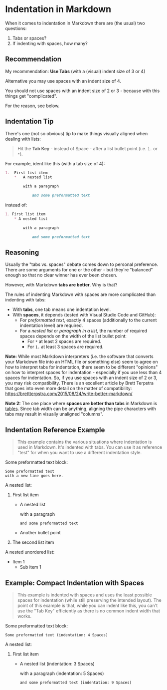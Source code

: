 ﻿# Indentation in Markdown

When it comes to indentation in Markdown there are (the usual) two questions:

1. Tabs or spaces?
1. If indenting with spaces, how many?

## Recommendation

My recommendation: **Use Tabs** (with a (visual) indent size of 3 or 4)

Alternative you may use spaces with an indent size of 4.

You should not use spaces with an indent size of 2 or 3 - because with this things get "complicated".

For the reason, see below.

## Indentation Tip

There's one (not so obvious) tip to make things visually aligned when dealing with lists:

> Hit the **Tab Key** - instead of Space - after a list bullet point (i.e. `1.` or `*`).

For example, ident like this (with a tab size of 4):

```markdown
1.  First list item
    *   A nested list

        with a paragraph

            and some preformatted text
```

instead of:

```markdown
1. First list item
    * A nested list

        with a paragraph

            and some preformatted text
```

## Reasoning

Usually the "tabs vs. spaces" debate comes down to personal preference. There are some arguments for one or the other - but they're "balanced" enough so that no clear winner has ever been chosen.

However, with Markdown **tabs are better**. Why is that?

The rules of indenting Markdown with spaces are more complicated than indenting with tabs:

*	With **tabs**, one tab means one indentation level.
*	With **spaces**, it depends (tested with Visual Studio Code and GitHub):
	*	For *preformatted text*, exactly 4 spaces (additionally to the current indentation level) are required.
	*	For a *nested list* or *paragraph in a list*, the number of required spaces depends on the width of the list bullet point:
		* For `*` at least 2 spaces are required.
		* For `1.` at least 3 spaces are required.

**Note:** While most Markdown interpreters (i.e. the software that converts your Markdown file into an HTML file or something else) seem to agree on how to interpret tabs for indentation, there seem to be different "opinions" on how to interpret spaces for indentation - especially if you use less than 4 spaces for indentation. So, if you use spaces with an indent size of 2 or 3, you may risk compatibility. There is an excellent article by Brett Terpstra that goes into even more detail on the matter of compatibility: <https://brettterpstra.com/2015/08/24/write-better-markdown/>

**Note 2:** The one place where **spaces are better than tabs** in Markdown is [tables](https://www.markdownguide.org/extended-syntax/#tables). Since tab width can be anything, aligning the pipe characters with tabs may result in visually unaligned "columns".

## Indentation Reference Example

> This example contains the various situations where indentation is used in Markdown. It's indented with tabs. You can use it as reference "test" for when you want to use a different indentation style.

Some preformatted text block:

	Some preformatted text
	with a new line goes here.

A nested list:

1.	First list item
	*	A nested list

		with a paragraph

			and some preformatted text
	*	Another bullet point
1.	The second list item

A nested unordered list:

*	Item 1
	*	Sub item 1

## Example: Compact Indentation with Spaces

> This example is indented with spaces and uses the least possible spaces for indentation (while still preserving the intended layout). The point of this example is that, while you can indent like this, you can't use the "Tab Key" efficiently as there is no common indent width that works.

Some preformatted text block:

    Some preformatted text (indentation: 4 Spaces)

A nested list:

1. First list item
   * A nested list (indentation: 3 Spaces)

     with a paragraph (indentation: 5 Spaces)

         and some preformatted text (indentation: 9 Spaces)
